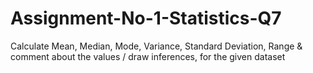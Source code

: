 # Assignment-No-1-Statistics-Q7
Calculate Mean, Median, Mode, Variance, Standard Deviation, Range &amp; comment about the values / draw inferences, for the given dataset
